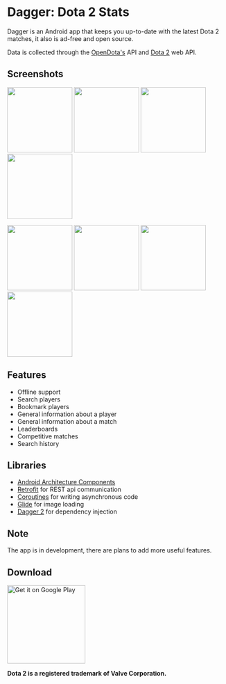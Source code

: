 # Dagger: Dota 2 Stats

Dagger is an Android app that keeps you up-to-date with the latest Dota 2 matches, it also is ad-free and open source.

Data is collected through the [OpenDota's](https://www.opendota.com) API and [Dota 2](https://www.dota2.com) web API.

## Screenshots
<img src="https://github.com/nikolajakshic/truesight/blob/master/assets/screen1.png" width="150"> <img src="https://github.com/nikolajakshic/truesight/blob/master/assets/screen2.png" width="150" > <img src="https://github.com/nikolajakshic/truesight/blob/master/assets/screen3.png" width="150"> <img src="https://github.com/nikolajakshic/truesight/blob/master/assets/screen4.png" width="150">   

<img src="https://github.com/nikolajakshic/truesight/blob/master/assets/screen5.png" width="150"> <img src="https://github.com/nikolajakshic/truesight/blob/master/assets/screen6.png" width="150"> <img src="https://github.com/nikolajakshic/truesight/blob/master/assets/screen7.png" width="150"> <img src="https://github.com/nikolajakshic/truesight/blob/master/assets/screen8.png" width="150">

## Features
- Offline support
- Search players
- Bookmark players
- General information about a player
- General information about a match
- Leaderboards
- Competitive matches
- Search history

## Libraries
- [Android Architecture Components](https://developer.android.com/arch)
- [Retrofit](https://github.com/square/retrofit) for REST api communication
- [Coroutines](https://kotlinlang.org/docs/reference/coroutines.html) for writing asynchronous code
- [Glide](https://github.com/bumptech/glide) for image loading
- [Dagger 2](https://github.com/google/dagger) for dependency injection

## Note
The app is in development, there are plans to add more useful features.

## Download
<a href='https://play.google.com/store/apps/details?id=com.nikola.jakshic.dagger'><img alt='Get it on Google Play' src='https://play.google.com/intl/en_us/badges/images/generic/en_badge_web_generic.png' width="180"/></a>


**Dota 2 is a registered trademark of Valve Corporation.**
